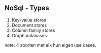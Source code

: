 ##  NoSql - Types

1. Key-value stores
2. Document stores
3. Column family stores
4. Graph databases

note:
4 soorten met elk hun eigen use cases.
